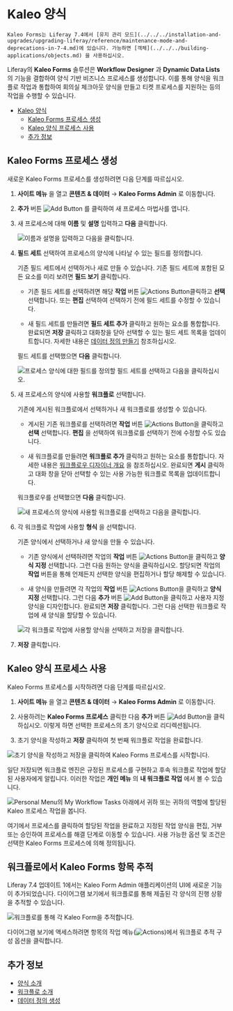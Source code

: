 # Kaleo 양식

```{important}
Kaleo Forms는 Liferay 7.4에서 [유지 관리 모드](../../../installation-and-upgrades/upgrading-liferay/reference/maintenance-mode-and-deprecations-in-7-4.md)에 있습니다. 가능하면 [객체](../../../building-applications/objects.md) 을 사용하십시오.
```

Liferay의 **Kaleo Forms** 솔루션은 **Workflow Designer** 과 **Dynamic Data Lists** 의 기능을 결합하여 양식 기반 비즈니스 프로세스를 생성합니다. 이를 통해 양식을 워크플로 작업과 통합하여 회의실 체크아웃 양식을 만들고 티켓 프로세스를 지원하는 등의 작업을 수행할 수 있습니다.

* [Kaleo 양식](#kaleo-forms)
  * [Kaleo Forms 프로세스 생성](#creating-a-kaleo-forms-process)
  * [Kaleo 양식 프로세스 사용](#using-a-kaleo-forms-process)
  * [추가 정보](#additional-information)

## Kaleo Forms 프로세스 생성

새로운 Kaleo Forms 프로세스를 생성하려면 다음 단계를 따르십시오.

1. **사이트 메뉴** 을 열고 **콘텐츠 & 데이터** &rarr; **Kaleo Forms Admin** 로 이동합니다.

1. **추가** 버튼 ![Add Button](../../../images/icon-add.png) 를 클릭하여 새 프로세스 마법사를 엽니다.

1. 새 프로세스에 대해 **이름** 및 **설명** 입력하고 **다음** 클릭합니다.

    ![이름과 설명을 입력하고 다음을 클릭합니다.](./kaleo-forms/images/01.png)

1. **필드 세트** 선택하여 프로세스의 양식에 나타날 수 있는 필드를 정의합니다.

   기존 필드 세트에서 선택하거나 새로 만들 수 있습니다. 기존 필드 세트에 포함된 모든 요소를 미리 보려면 **필드 보기** 클릭합니다.

   * 기존 필드 세트를 선택하려면 해당 **작업** 버튼 ![Actions Button](../../../images/icon-add.png)클릭하고 **선택** 선택합니다. 또는 **편집** 선택하여 선택하기 전에 필드 세트를 수정할 수 있습니다.

   * 새 필드 세트를 만들려면 **필드 세트 추가** 클릭하고 원하는 요소를 통합합니다. 완료되면 **저장** 클릭하고 대화창을 닫아 선택할 수 있는 필드 세트 목록을 업데이트합니다. 자세한 내용은 [데이터 정의 만들기](../dynamic-data-lists/creating-data-definitions.md) 참조하십시오.

   필드 세트를 선택했으면 **다음** 클릭합니다.

   ![프로세스 양식에 대한 필드를 정의할 필드 세트를 선택하고 다음을 클릭하십시오.](./kaleo-forms/images/02.png)

1. 새 프로세스의 양식에 사용할 **워크플로** 선택합니다.

   기존에 게시된 워크플로에서 선택하거나 새 워크플로를 생성할 수 있습니다.

   * 게시된 기존 워크플로를 선택하려면 **작업** 버튼 ![Actions Button](../../../images/icon-actions.png)을 클릭하고 **선택** 선택합니다. **편집** 을 선택하여 워크플로를 선택하기 전에 수정할 수도 있습니다.

   * 새 워크플로를 만들려면 **워크플로 추가** 클릭하고 원하는 요소를 통합합니다. 자세한 내용은 [워크플로우 디자이너 개요](../../workflow/designing-and-managing-workflows/workflow-designer/workflow-designer-overview.md) 을 참조하십시오. 완료되면 **게시** 클릭하고 대화 창을 닫아 선택할 수 있는 사용 가능한 워크플로 목록을 업데이트합니다.

   워크플로우를 선택했으면 **다음** 클릭합니다.

   ![새 프로세스의 양식에 사용할 워크플로를 선택하고 다음을 클릭합니다.](./kaleo-forms/images/03.png)

1. 각 워크플로 작업에 사용할 **형식** 을 선택합니다.

   기존 양식에서 선택하거나 새 양식을 만들 수 있습니다.

   * 기존 양식에서 선택하려면 작업의 **작업** 버튼 ![Actions Button](../../../images/icon-actions.png)을 클릭하고 **양식 지정** 선택합니다. 그런 다음 원하는 양식을 클릭하십시오. 할당되면 작업의 **작업** 버튼을 통해 언제든지 선택한 양식을 편집하거나 할당 해제할 수 있습니다.

   * 새 양식을 만들려면 각 작업의 **작업** 버튼 ![Actions Button](../../../images/icon-actions.png)을 클릭하고 **양식 지정** 선택합니다. 그런 다음 **추가** 버튼 ![Add Button](../../../images/icon-add.png)을 클릭하고 사용자 지정 양식을 디자인합니다. 완료되면 **저장** 클릭합니다. 그런 다음 선택한 워크플로 작업에 새 양식을 할당할 수 있습니다.

   ![각 워크플로 작업에 사용할 양식을 선택하고 저장을 클릭합니다.](./kaleo-forms/images/04.png)

1. **저장** 클릭합니다.

## Kaleo 양식 프로세스 사용

Kaleo Forms 프로세스를 시작하려면 다음 단계를 따르십시오.

1. **사이트 메뉴** 을 열고 **콘텐츠 & 데이터** &rarr; **Kaleo Forms Admin** 로 이동합니다.

1. 사용하려는 **Kaleo Forms 프로세스** 클릭한 다음 **추가** 버튼 ![Add Button](../../../images/icon-add.png)을 클릭하십시오. 이렇게 하면 선택한 프로세스의 초기 양식으로 리디렉션됩니다.

1. 초기 양식을 작성하고 **저장** 클릭하여 첫 번째 워크플로 작업을 완료합니다.

![초기 양식을 작성하고 저장을 클릭하여 Kaleo Forms 프로세스를 시작합니다.](./kaleo-forms/images/05.png)

일단 저장되면 워크플로 엔진은 규정된 프로세스를 구현하고 후속 워크플로 작업에 할당된 사용자에게 알립니다. 이러한 작업은 **개인 메뉴** 의 **내 워크플로 작업** 에서 볼 수 있습니다.

![Personal Menu의 My Workflow Tasks 아래에서 귀하 또는 귀하의 역할에 할당된 Kaleo 프로세스 작업을 봅니다.](./kaleo-forms/images/06.png)

여기에서 프로세스를 클릭하여 할당된 작업을 완료하고 지정된 작업 양식을 편집, 거부 또는 승인하여 프로세스를 해결 단계로 이동할 수 있습니다. 사용 가능한 옵션 및 조건은 선택한 Kaleo Forms 프로세스에 의해 정의됩니다.

## 워크플로에서 Kaleo Forms 항목 추적

Liferay 7.4 업데이트 1에서는 Kaleo Form Admin 애플리케이션의 UI에 새로운 기능이 추가되었습니다. 다이어그램 보기에서 워크플로를 통해 제출된 각 양식의 진행 상황을 추적할 수 있습니다.

![워크플로를 통해 각 Kaleo Form을 추적합니다.](./kaleo-forms/images/07.png)

다이어그램 보기에 액세스하려면 항목의 작업 메뉴(![Actions](../../../images/icon-actions.png))에서 워크플로 추적 구성 옵션을 클릭합니다.

## 추가 정보

* [양식 소개](../introduction-to-forms.md)
* [워크플로 소개](../../workflow/introduction-to-workflow.md)
* [데이터 정의 생성](../dynamic-data-lists/creating-data-definitions.md)
